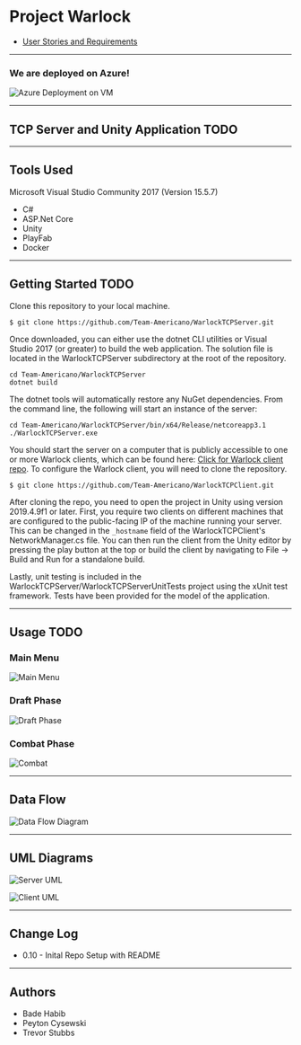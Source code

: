 # Project Warlock

- [User Stories and Requirements](Requirements.md)

---
### We are deployed on Azure!

![Azure Deployment on VM](https://github.com/Team-Americano/WarlockTCPServer/blob/master/WarlockTCPServerScreen.png?raw=true)

---
## TCP Server and Unity Application TODO

---

## Tools Used
Microsoft Visual Studio Community 2017 (Version 15.5.7)

- C#
- ASP.Net Core
- Unity
- PlayFab
- Docker 

---

## Getting Started TODO

Clone this repository to your local machine.

```
$ git clone https://github.com/Team-Americano/WarlockTCPServer.git
```
Once downloaded, you can either use the dotnet CLI utilities or Visual Studio 2017 (or greater) to build the web application. The solution file is located in the WarlockTCPServer subdirectory at the root of the repository.
```
cd Team-Americano/WarlockTCPServer
dotnet build
```
The dotnet tools will automatically restore any NuGet dependencies. From the command line, the following will start an instance of the server:
```
cd Team-Americano/WarlockTCPServer/bin/x64/Release/netcoreapp3.1
./WarlockTCPServer.exe
```
You should start the server on a computer that is publicly accessible to one or more Warlock clients, which can be found here: [Click for Warlock client repo](https://github.com/Team-Americano/WarlockTCPClient). To configure the Warlock client, you will need to clone the repository.
```
$ git clone https://github.com/Team-Americano/WarlockTCPClient.git
```
After cloning the repo, you need to open the project in Unity using version 2019.4.9f1 or later. First, you require two clients on different machines that are configured to the public-facing IP of the machine running your server. This can be changed in the ```_hostname``` field of the WarlockTCPClient's NetworkManager.cs file. You can then run the client from the Unity editor by pressing the play button at the top or build the client by navigating to File -> Build and Run for a standalone build.

Lastly, unit testing is included in the WarlockTCPServer/WarlockTCPServerUnitTests project using the xUnit test framework. Tests have been provided for the model of the application.

---

## Usage TODO

### Main Menu
![Main Menu](https://github.com/Team-Americano/WarlockTCPServer/blob/master/MainMenu.png?raw=true)

### Draft Phase
![Draft Phase](https://github.com/Team-Americano/WarlockTCPServer/blob/master/DraftPhase.png?raw=true)

### Combat Phase
![Combat](https://github.com/Team-Americano/WarlockTCPServer/blob/master/CombatPhase.png?raw=true)

---
## Data Flow
![Data Flow Diagram](https://github.com/Team-Americano/WarlockTCPServer/blob/master/Data%20Flow.png?raw=true)

---

## UML Diagrams
![Server UML](https://github.com/Team-Americano/WarlockTCPServer/blob/master/Warlock_Server_UML.png?raw=true)

![Client UML](https://github.com/Team-Americano/WarlockTCPServer/blob/master/Warlock_ClientUML.png?raw=true)

---

## Change Log
- 0.10 - Inital Repo Setup with README 

---

## Authors
- Bade Habib
- Peyton Cysewski
- Trevor Stubbs
